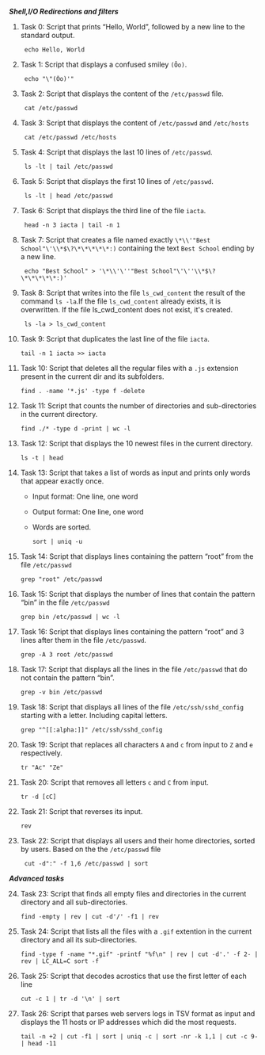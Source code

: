 ***Shell,I/O Redirections and filters***

1. Task 0: Script that prints “Hello, World”, followed by a new line to the standard    output.

        echo Hello, World
    
2. Task 1: Script that displays a confused smiley `(Ôo)`.

        echo "\"(Ôo)'"

3. Task 2: Script that displays the content of the `/etc/passwd` file.
        
        cat /etc/passwd

4. Task 3: Script that displays the content of `/etc/passwd` and `/etc/hosts`

        cat /etc/passwd /etc/hosts

5. Task 4: Script that displays the last 10 lines of `/etc/passwd`.

        ls -lt | tail /etc/passwd

6. Task 5: Script that displays the first 10 lines of `/etc/passwd`.

        ls -lt | head /etc/passwd

7. Task 6: Script that displays the third line of the file `iacta`.

        head -n 3 iacta | tail -n 1

8. Task 7: Script that creates a file named exactly `\*\\'"Best School"\'\\*$\?\*\*\*\*\*:)`  containing the text `Best School` ending by a new line.

        echo "Best School" > '\*\\'\''"Best School"\'\''\\*$\?\*\*\*\*\*:)'

9. Task 8: Script that writes into the file `ls_cwd_content` the result of the command `ls -la`.If the file `ls_cwd_content` already exists, it is overwritten.              If the file ls_cwd_content does not    exist, it's created.

        ls -la > ls_cwd_content

10. Task 9: Script that duplicates the last line of the file `iacta`.

        tail -n 1 iacta >> iacta

11. Task 10: Script that deletes all the regular files with a `.js` extension  present in the current dir and its subfolders.

        find . -name '*.js' -type f -delete        

12. Task 11: Script that counts the number of directories and sub-directories in the current directory.

        find ./* -type d -print | wc -l 

13. Task 12: Script that displays the 10 newest files in the current directory.

        ls -t | head

14. Task 13: Script that takes a list of words as input and prints only words that appear exactly once.
    * Input format: One line, one word
    * Output format: One line, one word
    * Words are sorted.

          sort | uniq -u

15. Task 14: Script that displays lines containing the pattern “root” from the file `/etc/passwd`

        grep "root" /etc/passwd

16. Task 15: Script that displays the number of lines that contain the pattern “bin” in the file `/etc/passwd`

        grep bin /etc/passwd | wc -l

17. Task 16: Script that displays lines containing the pattern “root” and 3 lines after them in the file `/etc/passwd`.

        grep -A 3 root /etc/passwd

18. Task 17: Script that displays all the lines in the file `/etc/passwd` that do not contain the pattern “bin”.

        grep -v bin /etc/passwd

19. Task 18: Script that displays all lines of the file `/etc/ssh/sshd_config` starting with a letter. Including capital letters.

        grep "^[[:alpha:]]" /etc/ssh/sshd_config 

20. Task 19: Script that replaces all characters `A` and `c` from input to `Z` and `e` respectively.

        tr "Ac" "Ze"

21. Task 20: Script that removes all letters `c` and `C` from input.

        tr -d [cC]

22. Task 21: Script that reverses its input.

        rev

23. Task 22: Script that displays all users and their home directories, sorted by users. Based on the the `/etc/passwd` file

         cut -d":" -f 1,6 /etc/passwd | sort  

***Advanced tasks***

24. Task 23: Script that finds all empty files and directories in the current directory and all sub-directories.

        find -empty | rev | cut -d'/' -f1 | rev

25. Task 24: Script that lists all the files with a `.gif` extention in the current directory and all its sub-directories.

        find -type f -name "*.gif" -printf "%f\n" | rev | cut -d'.' -f 2- | rev | LC_ALL=C sort -f

26. Task 25: Script that decodes acrostics that use the first letter of each line

        cut -c 1 | tr -d '\n' | sort

27. Task 26: Script that parses web servers logs in TSV format as input and displays the 11 hosts or IP addresses which did the most requests.

        tail -n +2 | cut -f1 | sort | uniq -c | sort -nr -k 1,1 | cut -c 9- | head -11






